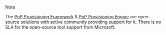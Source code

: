
> [!NOTE]
> The [PnP Provisioning Framework](/sharepoint/dev/solution-guidance/pnp-provisioning-framework.md) & [PnP Provisioning Engine](/sharepoint/dev/solution-guidance/Introducing-the-PnP-Provisioning-Engine.md) are open-source solutions with active community providing support for it. There is no SLA for the open-source tool support from Microsoft.

